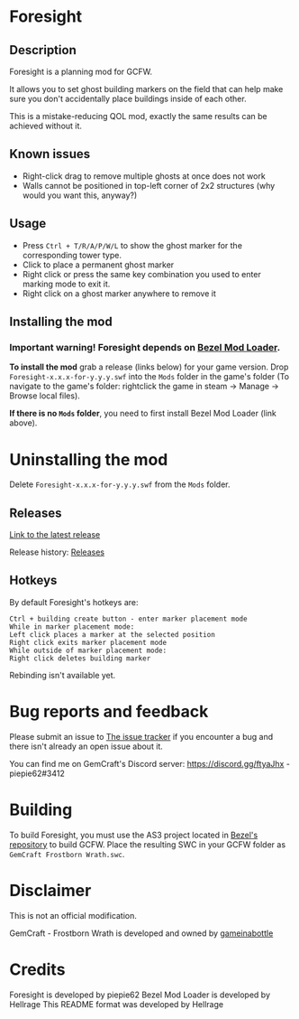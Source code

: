 # Foresight

## Description
Foresight is a planning mod for GCFW.

It allows you to set ghost building markers on the field that can help make sure you don't accidentally place buildings inside of each other.

This is a mistake-reducing QOL mod, exactly the same results can be achieved without it.


## Known issues
* Right-click drag to remove multiple ghosts at once does not work
* Walls cannot be positioned in top-left corner of 2x2 structures (why would you want this, anyway?)


## Usage
* Press `Ctrl + T/R/A/P/W/L` to show the ghost marker for the corresponding tower type.
* Click to place a permanent ghost marker
* Right click or press the same key combination you used to enter marking mode to exit it.
* Right click on a ghost marker anywhere to remove it

## Installing the mod
### Important warning! Foresight depends on [Bezel Mod Loader](https://github.com/gemforce-team/BezelModLoader).

**To install the mod** grab a release (links below) for your game version. Drop `Foresight-x.x.x-for-y.y.y.swf` into the `Mods` folder in the game's folder (To navigate to the game's folder: rightclick the game in steam -> Manage -> Browse local files).

**If there is no `Mods` folder**, you need to first install Bezel Mod Loader (link above).


# Uninstalling the mod
Delete `Foresight-x.x.x-for-y.y.y.swf` from the `Mods` folder.


## Releases
[Link to the latest release](https://github.com/piepie62/Foresight/releases/latest)

Release history: [Releases](https://github.com/piepie62/Foresight/releases)


## Hotkeys
By default Foresight's hotkeys are:
```
Ctrl + building create button - enter marker placement mode
While in marker placement mode:
Left click places a marker at the selected position
Right click exits marker placement mode
While outside of marker placement mode:
Right click deletes building marker
```
Rebinding isn't available yet.


# Bug reports and feedback
Please submit an issue to [The issue tracker](https://github.com/piepie62/Foresight/issues) if you encounter a bug and there isn't already an open issue about it.

You can find me on GemCraft's Discord server: https://discord.gg/ftyaJhx - piepie62#3412

# Building
To build Foresight, you must use the AS3 project located in [Bezel's repository](https://github.com/gemforce-team/BezelModLoader) to build GCFW.
Place the resulting SWC in your GCFW folder as `GemCraft Frostborn Wrath.swc`.

# Disclaimer
This is not an official modification.

GemCraft - Frostborn Wrath is developed and owned by [gameinabottle](http://gameinabottle.com/)


# Credits
Foresight is developed by piepie62
Bezel Mod Loader is developed by Hellrage
This README format was developed by Hellrage

